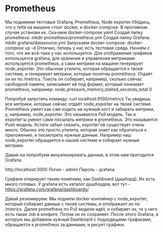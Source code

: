 # Prometheus
Мы поднимем тестовые Grafana, Prometheus, Node exporter.Убедись, что у тебя на машине стоит docker, и docker-compose. В противном случае установи их.
Cкачаем docker-compose.yaml
Создай папку prometheus:
  mkdir prometheus/prometheus.yml
Создай папку Grafana:
  mkdir grafana/datasource.yml
Запускаем docker-compose:
  docker-compose up -d
Отлично, теперь у нас есть тестовая среда.
Начнём с того, что же всё-таки у нас используется. Для отображения графиков изпользуется grafana, для хранения и управления метриками используется prometheus, 
а сами метрики на машине генерирует node_exporter.
Это обычная утилита, которая обращается к твоей системе, и генерирует метрики, которые понятны prometheus.
Отдаёт он их по /metrics.
Тоесть он собирает, например, сколько сейчас свободной памяти, записывает её под формат, который понимает prometheus, например:
node_pressure_memory_stalled_seconds_total 0

Попробуй запустить команду:
curl localhost:9100/metrics
Ты увидишь все метрики, которые сейчас отдаёт node_exporter на твоей системе.
Prometheus умеет как сам ходить на нужный хост и забирать метрики, у, например, node_exporter. Это называется Pull модель. Так и exporter'ы умеют сами посылать метрики в prometheus. Это называется Push модель.
Кстати забыл сказать, exporter'ов существует очень много. Обычно это просто утилита, которая знает как обратиться к приложению, и посмотреть нужные данные.
Например наш node_exporter обращается к нашей системе и собирает нужные метрики.

Давай-ка попробуем визуализировать данные, в этом нам пригодится Grafana.

http://localhost:3000
Логин - admin
Пароль - grafana

Графана оперирует таким понятием, как Dashboard (дашборд).
Их есть много готовых.
У grafana есть каталог дашбордов, вот тут - 
https://grafana.com/grafana/dashboards/

Давай резюмируем:
Мы подняли docker контейнер с node_exporter, который собирает данные с твоей системы, и отображает их по /metrics.
Далее prometheus по Pull модели идёт, и собирает их, тк у него есть такая Job в конфиге.
Потом он их сохраняет.
После этого Grafana, в которую мы добавили нужный Dashboard с подходящими графиками, обращается к prometheus за данными, и рисует графики.
 
